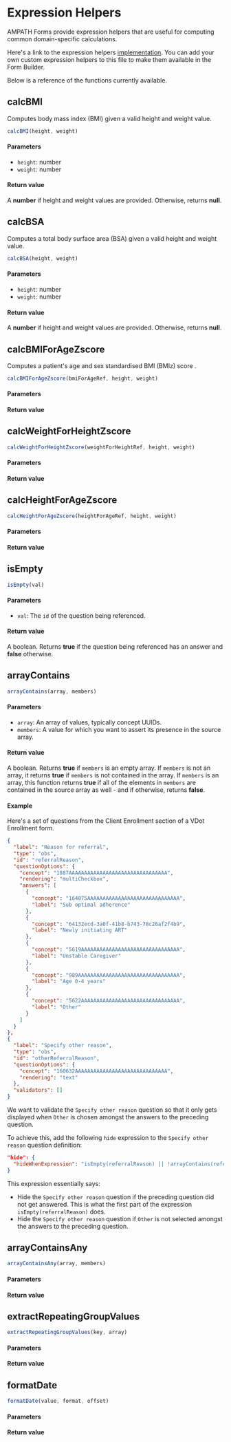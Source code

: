 # Expression Helpers

AMPATH Forms provide expression helpers that are useful for computing common domain-specific calculations.

Here's a link to the expression helpers [implementation](https://github.com/AMPATH/ngx-openmrs-formentry/blob/2763b0062c386906ae94e312df961508069cdfec/projects/ngx-formentry/src/form-entry/helpers/js-expression-helper.ts). You can add your own custom expression helpers to this file to make them available in the Form Builder.

Below is a reference of the functions currently available.

## calcBMI

Computes body mass index (BMI) given a valid height and weight value.

```js
calcBMI(height, weight)
```

#### Parameters

- `height`: number
- `weight`: number

#### Return value

A **number** if height and weight values are provided. Otherwise, returns **null**.

## calcBSA

Computes a total body surface area (BSA) given a valid height and weight value.

```js
calcBSA(height, weight)
```

#### Parameters

- `height`: number
- `weight`: number

#### Return value

A **number** if height and weight values are provided. Otherwise, returns **null**.

## calcBMIForAgeZscore

Computes a patient's age and sex standardised BMI (BMIz) score .

```js
calcBMIForAgeZscore(bmiForAgeRef, height, weight)
```

#### Parameters

#### Return value

## calcWeightForHeightZscore

```js
calcWeightForHeightZscore(weightForHeightRef, height, weight)
```

#### Parameters

#### Return value

## calcHeightForAgeZscore

```js
calcHeightForAgeZscore(heightForAgeRef, height, weight)
```

#### Parameters

#### Return value

## isEmpty

```js
isEmpty(val)
```

#### Parameters

- `val`: The `id` of the question being referenced.

#### Return value

A boolean. Returns **true** if the question being referenced has an answer and **false** otherwise.

## arrayContains

```js
arrayContains(array, members)
```

#### Parameters

- `array`: An array of values, typically concept UUIDs.
- `members`: A value for which you want to assert its presence in the source array.

#### Return value

A boolean. Returns **true** if `members` is an empty array. If `members` is not an array, it returns **true** if `members` is not contained in the array. If `members` is an array, this function returns **true** if all of the elements in `members` are contained in the source array as well - and if otherwise, returns **false**.

#### Example

Here's a set of questions from the Client Enrollment section of a VDot Enrollment form.

```json
{
  "label": "Reason for referral",
  "type": "obs",
  "id": "referralReason",
  "questionOptions": {
    "concept": "1887AAAAAAAAAAAAAAAAAAAAAAAAAAAAAAAA",
    "rendering": "multiCheckbox",
    "answers": [
      {
        "concept": "164075AAAAAAAAAAAAAAAAAAAAAAAAAAAAAA",
        "label": "Sub optimal adherence"
      },
      {
        "concept": "64132ecd-3a0f-41b8-b743-78c26af2f4b9",
        "label": "Newly initiating ART"
      },
      {
        "concept": "5619AAAAAAAAAAAAAAAAAAAAAAAAAAAAAAAA",
        "label": "Unstable Caregiver"
      },
      {
        "concept": "989AAAAAAAAAAAAAAAAAAAAAAAAAAAAAAAAA",
        "label": "Age 0-4 years"
      },
      {
        "concept": "5622AAAAAAAAAAAAAAAAAAAAAAAAAAAAAAAA",
        "label": "Other"
      }
    ]
  }
},
{
  "label": "Specify other reason",
  "type": "obs",
  "id": "otherReferralReason",
  "questionOptions": {
    "concept": "160632AAAAAAAAAAAAAAAAAAAAAAAAAAAAAA",
    "rendering": "text"
  },
  "validators": []
}
```

We want to validate the `Specify other reason` question so that it only gets displayed when `Other` is chosen amongst the answers to the preceding question.

To achieve this, add the following `hide` expression to the `Specify other reason` question definition:

```json
"hide": {
  "hideWhenExpression": "isEmpty(referralReason) || !arrayContains(referralReason,'5622AAAAAAAAAAAAAAAAAAAAAAAAAAAAAAAA')"
}
```

This expression essentially says:

- Hide the `Specify other reason` question if the preceding question did not get answered. This is what the first part of the expression `isEmpty(referralReason)` does.
- Hide the `Specify other reason` question if `Other` is not selected amongst the answers to the preceding question.

## arrayContainsAny

```js
arrayContainsAny(array, members)
```

#### Parameters

#### Return value

## extractRepeatingGroupValues

```js
extractRepeatingGroupValues(key, array)
```

#### Parameters

#### Return value

## formatDate

```js
formatDate(value, format, offset)
```

#### Parameters

#### Return value
